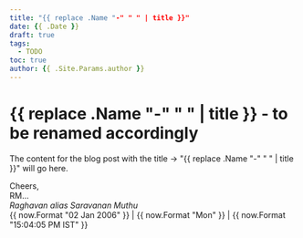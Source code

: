 ```yaml
---
title: "{{ replace .Name "-" " " | title }}"
date: {{ .Date }}
draft: true
tags:
  - TODO
toc: true
author: {{ .Site.Params.author }}
---
```


# {{ replace .Name "-" " " | title }} - to be renamed accordingly

The content for the blog post with the title &rarr; "{{ replace .Name "-" " " | title }}" will go here.

<!--more-->


Cheers,\
RM...\
_Raghavan alias Saravanan Muthu_\
{{ now.Format "02 Jan 2006" }} | {{ now.Format "Mon" }} | {{ now.Format "15:04:05 PM IST" }}

